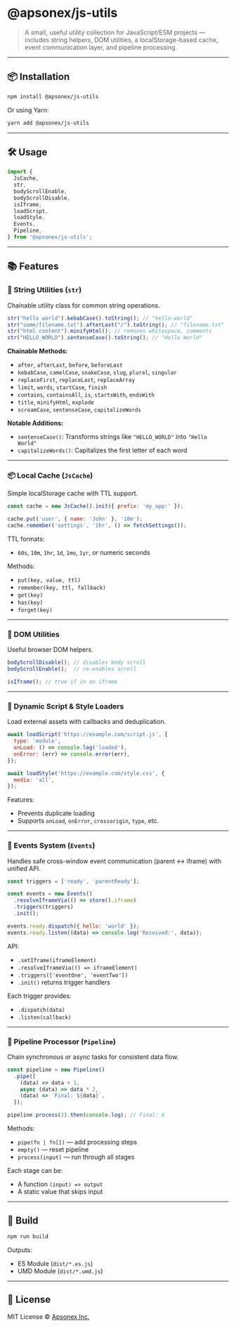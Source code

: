 # @apsonex/js-utils

> A small, useful utility collection for JavaScript/ESM projects — includes string helpers, DOM utilities, a localStorage-based cache, event communication layer, and pipeline processing.

---

## 📦 Installation

```bash
npm install @apsonex/js-utils
```

Or using Yarn:

```bash
yarn add @apsonex/js-utils
```

---

## 🛠 Usage

```js
import {
  JsCache,
  str,
  bodyScrollEnable,
  bodyScrollDisable,
  isIframe,
  loadScript,
  loadStyle,
  Events,
  Pipeline,
} from '@apsonex/js-utils';
```

---

## 📚 Features

### 🔡 String Utilities (`str`)
Chainable utility class for common string operations.

```js
str("hello world").kebabCase().toString(); // "hello-world"
str("some/filename.txt").afterLast("/").toString(); // "filename.txt"
str("html content").minifyHtml(); // removes whitespace, comments
str("HELLO_WORLD").sentenseCase().toString(); // "Hello World"
```

**Chainable Methods:**

- `after`, `afterLast`, `before`, `beforeLast`
- `kebabCase`, `camelCase`, `snakeCase`, `slug`, `plural`, `singular`
- `replaceFirst`, `replaceLast`, `replaceArray`
- `limit`, `words`, `startCase`, `finish`
- `contains`, `containsAll`, `is`, `startsWith`, `endsWith`
- `title`, `minifyHtml`, `explode`
- `screamCase`, `sentenseCase`, `capitalizeWords`

**Notable Additions:**
- `sentenseCase()`: Transforms strings like `"HELLO_WORLD"` into `"Hello World"`
- `capitalizeWords()`: Capitalizes the first letter of each word

---

### 📦 Local Cache (`JsCache`)
Simple localStorage cache with TTL support.

```js
const cache = new JsCache().init({ prefix: 'my_app:' });

cache.put('user', { name: 'John' }, '10m');
cache.remember('settings', '1hr', () => fetchSettings());
```

TTL formats:
- `60s`, `10m`, `1hr`, `1d`, `1mo`, `1yr`, or numeric seconds

Methods:
- `put(key, value, ttl)`
- `remember(key, ttl, fallback)`
- `get(key)`
- `has(key)`
- `forget(key)`

---

### 🧩 DOM Utilities
Useful browser DOM helpers.

```js
bodyScrollDisable(); // disables body scroll
bodyScrollEnable();  // re-enables scroll

isIframe(); // true if in an iframe
```

---

### 📜 Dynamic Script & Style Loaders
Load external assets with callbacks and deduplication.

```js
await loadScript('https://example.com/script.js', {
  type: 'module',
  onLoad: () => console.log('loaded'),
  onError: (err) => console.error(err),
});

await loadStyle('https://example.com/style.css', {
  media: 'all',
});
```

Features:
- Prevents duplicate loading
- Supports `onLoad`, `onError`, `crossorigin`, `type`, etc.

---

### 📡 Events System (`Events`)
Handles safe cross-window event communication (parent ↔ iframe) with unified API.

```js
const triggers = ['ready', 'parentReady'];

const events = new Events()
  .resolveIframeVia(() => store().iframe)
  .triggers(triggers)
  .init();

events.ready.dispatch({ hello: 'world' });
events.ready.listen((data) => console.log('Received:', data));
```

API:
- `.setIframe(iframeElement)`
- `.resolveIframeVia(() => iframeElement)`
- `.triggers(['eventOne', 'eventTwo'])`
- `.init()` returns trigger handlers

Each trigger provides:
- `.dispatch(data)`
- `.listen(callback)`

---

### 🔁 Pipeline Processor (`Pipeline`)
Chain synchronous or async tasks for consistent data flow.

```js
const pipeline = new Pipeline()
  .pipe([
    (data) => data + 1,
    async (data) => data * 2,
    (data) => `Final: ${data}`,
  ]);

pipeline.process(2).then(console.log); // Final: 6
```

Methods:
- `pipe(fn | fn[])` — add processing steps
- `empty()` — reset pipeline
- `process(input)` — run through all stages

Each stage can be:
- A function `(input) => output`
- A static value that skips input

---

## 🧪 Build

```bash
npm run build
```

Outputs:
- ES Module (`dist/*.es.js`)
- UMD Module (`dist/*.umd.js`)

---

## 📄 License

MIT License © [Apsonex Inc.](https://apsonex.com)
